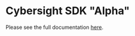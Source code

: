 # Cybersight SDK "Alpha"

Please see the full documentation [here](https://doc.clickup.com/14232171/d/h/djakb-36658/6854c2320295a81).
